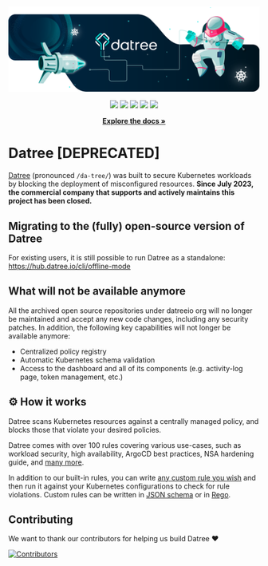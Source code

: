 <p align="center">
 <img src="https://github.com/datreeio/datree/blob/main/images/datree_GitHub_hero.png" alt="datree=github" border="0" />
</p>
 
<p align="center">
 <img src="https://img.shields.io/github/v/release/datreeio/datree" />
 <img src="https://github.com/datreeio/datree/actions/workflows/release.yml/badge.svg" />
 <img src="https://hits.seeyoufarm.com/api/count/incr/badge.svg?url=https%3A%2F%2Fgithub.com%2Fdatreeio%2Fdatree&count_bg=%2379C83D&title_bg=%23555555&icon=github.svg&icon_color=%23E7E7E7&title=views+%28today+%2F+total%29&edge_flat=false" target="_blank"></a>
 <img src="https://img.shields.io/github/downloads/datreeio/datree/total.svg" target="_blank"></a>
 <img src="https://goreportcard.com/badge/github.com/datreeio/datree" target="_blank"></a>
</p>

<p align="center">
  <a href="https://hub.datree.io/#utm_source=github&utm_medium=organic_oss"><strong>Explore the docs »</strong></a>
  <br />
</p>

# Datree [DEPRECATED]

[Datree](https://www.datree.io/) (pronounced `/da-tree/`) was built to secure Kubernetes workloads by blocking the deployment of misconfigured resources. **Since July 2023, the commercial company that supports and actively maintains this project has been closed.**

## Migrating to the (fully) open-source version of Datree 

For existing users, it is still possible to run Datree as a standalone: https://hub.datree.io/cli/offline-mode

## What will not be available anymore

All the archived open source repositories under datreeio org will no longer be maintained and accept any new code changes, including any security patches.
In addition, the following key capabilities will not longer be available anymore:  
* Centralized policy registry
* Automatic Kubernetes schema validation
* Access to the dashboard and all of its components (e.g. activity-log page, token management, etc.)

## ⚙️ How it works

Datree scans Kubernetes resources against a centrally managed policy, and blocks those that violate your desired policies.

Datree comes with over 100 rules covering various use-cases, such as workload security, high availability, ArgoCD best practices, NSA hardening guide, and [many more](https://hub.datree.io/built-in-rules). 

In addition to our built-in rules, you can write [any custom rule you wish](https://hub.datree.io/custom-rules-overview) and then run it against your Kubernetes configurations to check for rule violations. Custom rules can be written in [JSON schema](https://hub.datree.io/custom-rules/custom-rules-overview) or in [Rego](https://hub.datree.io/custom-rules/rego-support).

## Contributing

We want to thank our contributors for helping us build Datree ❤️
  
[![Contributors](https://contrib.rocks/image?repo=datreeio/datree)](https://github.com/datreeio/datree/graphs/contributors)
